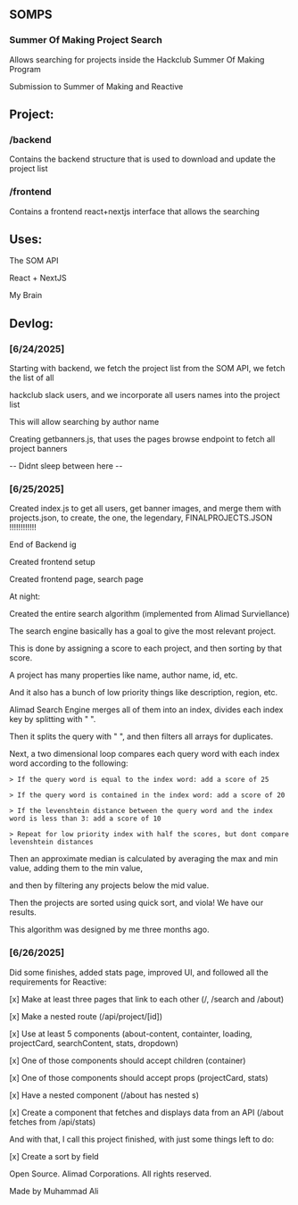 ## SOMPS
### Summer Of Making Project Search

Allows searching for projects inside the Hackclub Summer Of Making Program

Submission to Summer of Making and Reactive

## Project:
### /backend
Contains the backend structure that is used to download and update the project list
### /frontend
Contains a frontend react+nextjs interface that allows the searching

## Uses:
The SOM API

React + NextJS

My Brain

## Devlog:
### [6/24/2025]
Starting with backend, we fetch the project list from the SOM API, we fetch the list of all 

hackclub slack users, and we incorporate all users names into the project list

This will allow searching by author name

Creating getbanners.js, that uses the pages browse endpoint to fetch all project banners

-- Didnt sleep between here --

### [6/25/2025]
Created index.js to get all users, get banner images, and merge them with projects.json, to create, the one, the legendary, FINALPROJECTS.JSON !!!!!!!!!!!!

End of Backend ig

Created frontend setup

Created frontend page, search page

At night:

Created the entire search algorithm (implemented from Alimad Surviellance)

The search engine basically has a goal to give the most relevant project.

This is done by assigning a score to each project, and then sorting by that score.

A project has many properties like name, author name, id, etc.

And it also has a bunch of low priority things like description, region, etc.

Alimad Search Engine merges all of them into an index, divides each index key by splitting with " ".

Then it splits the query with " ", and then filters all arrays for duplicates.

Next, a two dimensional loop compares each query word with each index word according to the following: 

    > If the query word is equal to the index word: add a score of 25

    > If the query word is contained in the index word: add a score of 20

    > If the levenshtein distance between the query word and the index word is less than 3: add a score of 10

    > Repeat for low priority index with half the scores, but dont compare levenshtein distances

Then an approximate median is calculated by averaging the max and min value, adding them to the min value,

and then by filtering any projects below the mid value.

Then the projects are sorted using quick sort, and viola! We have our results.

This algorithm was designed by me three months ago.

### [6/26/2025]
Did some finishes, added stats page, improved UI, and followed all the requirements for Reactive:

[x] Make at least three pages that link to each other (/, /search and /about)

[x] Make a nested route (/api/project/[id])

[x] Use at least 5 components (about-content, containter, loading, projectCard, searchContent, stats, dropdown)

[x] One of those components should accept children (container)

[x] One of those components should accept props (projectCard, stats)

[x] Have a nested component (/about has nested <container>s)

[x] Create a component that fetches and displays data from an API (/about fetches from /api/stats)

And with that, I call this project finished, with just some things left to do:

[x] Create a sort by field

Open Source. Alimad Corporations. All rights reserved.

Made by Muhammad Ali